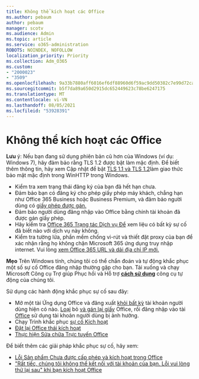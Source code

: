 ```yaml
---
title: Không thể kích hoạt các Office
ms.author: pebaum
author: pebaum
manager: scotv
ms.audience: Admin
ms.topic: article
ms.service: o365-administration
ROBOTS: NOINDEX, NOFOLLOW
localization_priority: Priority
ms.collection: Adm_O365
ms.custom:
- "2000023"
- "3509"
ms.openlocfilehash: 9a33b7880aff6016ef6df88960d6f59ac9dd50382c7e99d72ca36bc3c9f344ea
ms.sourcegitcommit: b5f7da89a650d2915dc652449623c78be6247175
ms.translationtype: MT
ms.contentlocale: vi-VN
ms.lasthandoff: 08/05/2021
ms.locfileid: "53928391"
---
```

# <a name="unable-to-activate-office"></a>Không thể kích hoạt các Office

**Lưu** ý: Nếu bạn đang sử dụng phiên bản cũ hơn của Windows (ví dụ: Windows 7), hãy đảm bảo rằng TLS 1.2 được bật làm mặc định. Để biết thêm thông tin, hãy xem Cập nhật để bật [TLS 1.1 và TLS 1.2](https://support.microsoft.com/topic/update-to-enable-tls-1-1-and-tls-1-2-as-default-secure-protocols-in-winhttp-in-windows-c4bd73d2-31d7-761e-0178-11268bb10392)làm giao thức bảo mật mặc định trong WinHTTP trong Windows.

- Kiểm tra xem trạng thái đăng ký của bạn đã hết hạn chưa.
- Đảm bảo bạn có đăng ký cho phép giấy phép máy khách, chẳng hạn như Office 365 Business hoặc Business Premium, và đảm bảo người dùng có [giấy phép được gán.](/microsoft-365/admin/manage/assign-licenses-to-users)
- Đảm bảo người dùng đăng nhập vào Office bằng chính tài khoản đã được gán giấy phép.
- Hãy kiểm tra [Office 365 Trạng tác Dịch vụ Để](/office365/enterprise/view-service-health) xem liệu có bất kỳ sự cố đã biết nào với dịch vụ này không.
- Kiểm tra tường lửa, phần mềm chống vi-rút và thiết đặt proxy của bạn để xác nhận rằng họ không chặn Microsoft 365 ứng dụng truy nhập internet. Vui lòng [xem Office 365 URL và dải địa chỉ IP mới.](/office365/enterprise/urls-and-ip-address-ranges "Office 365 URL và dải địa chỉ IP")

**Mẹo** Trên Windows tính, chúng tôi có thể chẩn đoán và tự động khắc phục một số sự cố Office đăng nhập thường gặp cho bạn. Tải xuống và chạy Microsoft Công cụ Trợ giúp Phục hồi và Hỗ trợ **[cách sử dụng](https://aka.ms/SaRA-OfficeSignInScenario)** công cụ tự động của chúng tôi.

Sử dụng các hành động khắc phục sự cố sau đây:

- Mở một tài Ứng dụng Office và đăng xuất [khỏi bất kỳ](https://support.office.com/article/5a20dc11-47e9-4b6f-945d-478cb6d92071) tài khoản người dùng hiện có nào. [Loại](/microsoft-365/admin/manage/remove-licenses-from-users) bỏ [và gán lại giấy](/microsoft-365/admin/manage/assign-licenses-to-users) Office, rồi đăng nhập vào tài [Office](https://support.office.com/article/628ea040-f265-49de-b986-be09c3ebf8a9) sử dụng tài khoản người dùng bị ảnh hưởng.
- Chạy Trình khắc phục [sự cố Kích hoạt](https://aka.ms/SARA-OfficeActivation-Alchemy)
- [Đặt lại Office thái kích hoạt](/office365/troubleshoot/activation/reset-office-365-proplus-activation-state "Đặt lại Office thái kích hoạt")
- [Thực hiện Sửa chữa Trực tuyến Office](https://support.office.com/Article/7821d4b6-7c1d-4205-aa0e-a6b40c5bb88b?wt.mc_id=Alchemy_ClientDIA)

Để biết thêm các giải pháp khắc phục sự cố, hãy xem:  

- [Lỗi Sản phẩm Chưa được cấp phép và kích hoạt trong Office](https://support.office.com/Article/0d23d3c0-c19c-4b2f-9845-5344fedc4380?wt.mc_id=Alchemy_ClientDIA)
- ["Rất tiếc, chúng tôi không thể kết nối với tài khoản của bạn. Lỗi vui lòng thử lại sau" khi bạn kích hoạt Office](/office/troubleshoot/activation-installation/issue-when-activate-office-from-office-365)